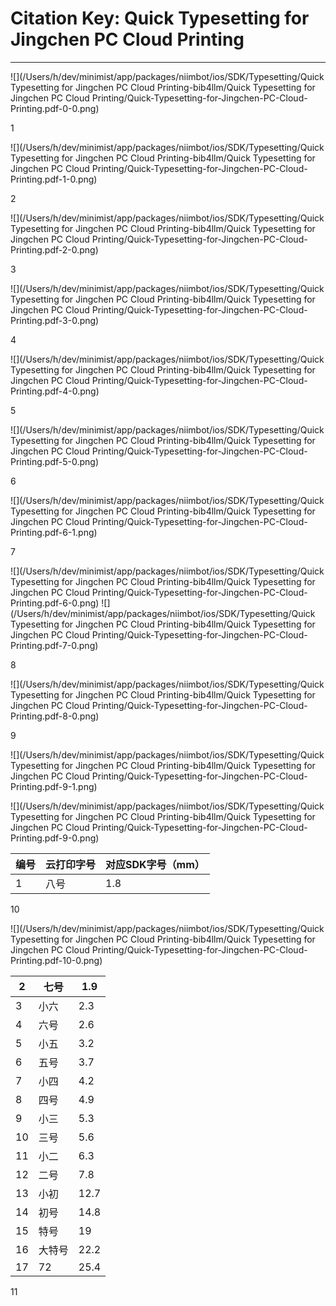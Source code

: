 # Citation Key: Quick Typesetting for Jingchen PC Cloud Printing

---

![](/Users/h/dev/minimist/app/packages/niimbot/ios/SDK/Typesetting/Quick Typesetting for Jingchen PC Cloud Printing-bib4llm/Quick Typesetting for Jingchen PC Cloud Printing/Quick-Typesetting-for-Jingchen-PC-Cloud-Printing.pdf-0-0.png)


1

![](/Users/h/dev/minimist/app/packages/niimbot/ios/SDK/Typesetting/Quick Typesetting for Jingchen PC Cloud Printing-bib4llm/Quick Typesetting for Jingchen PC Cloud Printing/Quick-Typesetting-for-Jingchen-PC-Cloud-Printing.pdf-1-0.png)




2

![](/Users/h/dev/minimist/app/packages/niimbot/ios/SDK/Typesetting/Quick Typesetting for Jingchen PC Cloud Printing-bib4llm/Quick Typesetting for Jingchen PC Cloud Printing/Quick-Typesetting-for-Jingchen-PC-Cloud-Printing.pdf-2-0.png)



3

![](/Users/h/dev/minimist/app/packages/niimbot/ios/SDK/Typesetting/Quick Typesetting for Jingchen PC Cloud Printing-bib4llm/Quick Typesetting for Jingchen PC Cloud Printing/Quick-Typesetting-for-Jingchen-PC-Cloud-Printing.pdf-3-0.png)



4

![](/Users/h/dev/minimist/app/packages/niimbot/ios/SDK/Typesetting/Quick Typesetting for Jingchen PC Cloud Printing-bib4llm/Quick Typesetting for Jingchen PC Cloud Printing/Quick-Typesetting-for-Jingchen-PC-Cloud-Printing.pdf-4-0.png)



5

![](/Users/h/dev/minimist/app/packages/niimbot/ios/SDK/Typesetting/Quick Typesetting for Jingchen PC Cloud Printing-bib4llm/Quick Typesetting for Jingchen PC Cloud Printing/Quick-Typesetting-for-Jingchen-PC-Cloud-Printing.pdf-5-0.png)


6

![](/Users/h/dev/minimist/app/packages/niimbot/ios/SDK/Typesetting/Quick Typesetting for Jingchen PC Cloud Printing-bib4llm/Quick Typesetting for Jingchen PC Cloud Printing/Quick-Typesetting-for-Jingchen-PC-Cloud-Printing.pdf-6-1.png)

7


![](/Users/h/dev/minimist/app/packages/niimbot/ios/SDK/Typesetting/Quick Typesetting for Jingchen PC Cloud Printing-bib4llm/Quick Typesetting for Jingchen PC Cloud Printing/Quick-Typesetting-for-Jingchen-PC-Cloud-Printing.pdf-6-0.png)
![](/Users/h/dev/minimist/app/packages/niimbot/ios/SDK/Typesetting/Quick Typesetting for Jingchen PC Cloud Printing-bib4llm/Quick Typesetting for Jingchen PC Cloud Printing/Quick-Typesetting-for-Jingchen-PC-Cloud-Printing.pdf-7-0.png)


8

![](/Users/h/dev/minimist/app/packages/niimbot/ios/SDK/Typesetting/Quick Typesetting for Jingchen PC Cloud Printing-bib4llm/Quick Typesetting for Jingchen PC Cloud Printing/Quick-Typesetting-for-Jingchen-PC-Cloud-Printing.pdf-8-0.png)


9

![](/Users/h/dev/minimist/app/packages/niimbot/ios/SDK/Typesetting/Quick Typesetting for Jingchen PC Cloud Printing-bib4llm/Quick Typesetting for Jingchen PC Cloud Printing/Quick-Typesetting-for-Jingchen-PC-Cloud-Printing.pdf-9-1.png)


![](/Users/h/dev/minimist/app/packages/niimbot/ios/SDK/Typesetting/Quick Typesetting for Jingchen PC Cloud Printing-bib4llm/Quick Typesetting for Jingchen PC Cloud Printing/Quick-Typesetting-for-Jingchen-PC-Cloud-Printing.pdf-9-0.png)



|编号|云打印字号|对应SDK字号（mm）|
|---|---|---|
|1|八号|1.8|


10

![](/Users/h/dev/minimist/app/packages/niimbot/ios/SDK/Typesetting/Quick Typesetting for Jingchen PC Cloud Printing-bib4llm/Quick Typesetting for Jingchen PC Cloud Printing/Quick-Typesetting-for-Jingchen-PC-Cloud-Printing.pdf-10-0.png)

|2|七号|1.9|
|---|---|---|
|3|小六|2.3|
|4|六号|2.6|
|5|小五|3.2|
|6|五号|3.7|
|7|小四|4.2|
|8|四号|4.9|
|9|小三|5.3|
|10|三号|5.6|
|11|小二|6.3|
|12|二号|7.8|
|13|小初|12.7|
|14|初号|14.8|
|15|特号|19|
|16|大特号|22.2|
|17|72|25.4|


11


